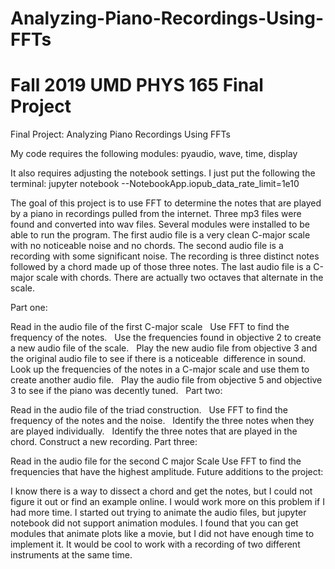 # Analyzing-Piano-Recordings-Using-FFTs

# Fall 2019 UMD PHYS 165 Final Project


Final Project: Analyzing Piano Recordings Using FFTs

My code requires the following modules: pyaudio, wave, time, display

It also requires adjusting the notebook settings. I just put the following the terminal: jupyter notebook --NotebookApp.iopub_data_rate_limit=1e10

The goal of this project is to use FFT to determine the notes that are played by a piano in recordings pulled from the internet. Three mp3 files were found and converted into wav files. Several modules were installed to be able to run the program. The first audio file is a very clean C-major scale with no noticeable noise and no chords. The second audio file is a recording with some significant noise. The recording is three distinct notes followed by a chord made up of those three notes. The last audio file is a C-major scale with chords. There are actually two octaves that alternate in the scale.

Part one:

Read in the audio file of the first C-major scale  
Use FFT to find the frequency of the notes.  
Use the frequencies found in objective 2 to create a new audio file of the scale.  
Play the new audio file from objective 3 and the original audio file to see if there is a noticeable  difference in sound.  
Look up the frequencies of the notes in a C-major scale and use them to create another audio file.  
Play the audio file from objective 5 and objective 3 to see if the piano was decently tuned.  
Part two:

Read in the audio file of the triad construction.  
Use FFT to find the frequency of the notes and the noise.  
Identify the three notes when they are played individually.  
Identify the three notes that are played in the chord.
Construct a new recording.
Part three:

Read in the audio file for the second C major Scale
Use FFT to find the frequencies that have the highest amplitude.
Future additions to the project:

I know there is a way to dissect a chord and get the notes, but I could not figure it out or find an example online. I would work more on this problem if I had more time.
I started out trying to animate the audio files, but jupyter notebook did not support animation modules. I found that you can get modules that animate plots like a movie, but I did not have enough time to implement it.
It would be cool to work with a recording of two different instruments at the same time.
